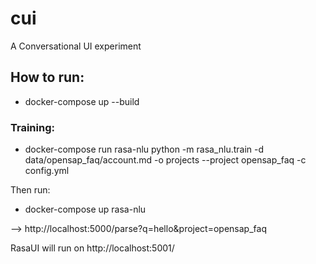 # cui
A Conversational UI experiment


## How to run:

- docker-compose up --build


### Training:
 
- docker-compose run rasa-nlu python -m rasa_nlu.train -d data/opensap_faq/account.md -o projects --project opensap_faq -c config.yml

Then run:

- docker-compose up rasa-nlu

--> http://localhost:5000/parse?q=hello&project=opensap_faq

RasaUI will run on http://localhost:5001/